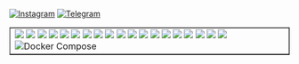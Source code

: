[![Instagram](https://img.shields.io/badge/Instagram-%23E4405F.svg?logo=Instagram&logoColor=white)](https://instagram.com/marsel.2121) 
[![Telegram](https://img.shields.io/badge/Telegram-%232CA5E0.svg?logo=Telegram&logoColor=white)](https://t.me/Marsel040)


<table border="1">
  <tr>
    <td>
        <img src="https://img.shields.io/badge/python-3670A0?style=for-the-badge&logo=python&logoColor=ffdd54">
        <img src="https://img.shields.io/badge/javascript-%23323330.svg?style=for-the-badge&logo=javascript&logoColor=%23F7DF1E">
        <img src="https://img.shields.io/badge/html5-%23E34F26.svg?style=for-the-badge&logo=html5&logoColor=white">
        <img src="https://img.shields.io/badge/css3-%231572B6.svg?style=for-the-badge&logo=css3&logoColor=white">
        <img src="https://img.shields.io/badge/bootstrap-%23563D7C.svg?style=for-the-badge&logo=bootstrap&logoColor=white">
        <img src="https://img.shields.io/badge/django-%23092E20.svg?style=for-the-badge&logo=django&logoColor=white">
        <img src="https://img.shields.io/badge/DJANGO-REST-ff1709?style=for-the-badge&logo=django&logoColor=white&color=ff1709&labelColor=gray">
        <img src="https://img.shields.io/badge/nginx-%23009639.svg?style=for-the-badge&logo=nginx&logoColor=white">
        <img src="https://img.shields.io/badge/mysql-%2300f.svg?style=for-the-badge&logo=mysql&logoColor=white">
        <img src="https://img.shields.io/badge/postgres-%23316192.svg?style=for-the-badge&logo=postgresql&logoColor=white">
        <img src="https://img.shields.io/badge/sqlite-%2307405e.svg?style=for-the-badge&logo=sqlite&logoColor=white">
        <img src="https://img.shields.io/badge/Linux-FCC624?style=for-the-badge&logo=linux&logoColor=black">
        <img src="https://img.shields.io/badge/docker-%230db7ed.svg?style=for-the-badge&logo=docker&logoColor=white">
        <img src="https://img.shields.io/badge/figma-%23F24E1E.svg?style=for-the-badge&logo=figma&logoColor=white">
        <img src="https://img.shields.io/badge/Postman-FF6C37?style=for-the-badge&logo=postman&logoColor=white">
        <img src="https://img.shields.io/badge/Celery-37814A?style=for-the-badge&logo=celery&logoColor=white">
        <img src="https://img.shields.io/badge/Draw.io-F08705?style=for-the-badge&logo=draw.io&logoColor=white">
        <img src="https://img.shields.io/badge/Jupyter-844EA4?style=for-the-badge&logo=jupyter&logoColor=white">
        <img src="https://img.shields.io/badge/DBeaver-045888?style=for-the-badge&logo=dbeaver&logoColor=white">
        <img src="https://img.shields.io/badge/Docker_Compose-045888?style=for-the-badge&logo=docker&logoColor=white" alt="Docker Compose">
    </td>
  </tr>
</table>

